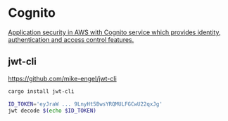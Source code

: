 # Cognito

[Application security in AWS with Cognito service which provides identity, authentication and access control features.](https://www.udemy.com/course/amazon-cognito-the-complete-introduction-2019/learn/lecture/14010364#overview)

## jwt-cli

https://github.com/mike-engel/jwt-cli

```bash
cargo install jwt-cli

ID_TOKEN='eyJraW ... 9LnyHt5BwsYRQMULFGCwU22qxJg'
jwt decode $(echo $ID_TOKEN)

```
